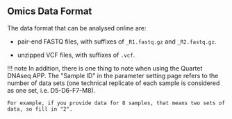 ## Omics Data Format

The data format that can be analysed online are:

- pair-end FASTQ files, with suffixes of  `_R1.fastq.gz` and `_R2.fastq.gz`.

- unzipped VCF files, with suffixes of `.vcf`.

!!! note 
    In addition, there is one thing to note when using the Quartet DNAseq APP. The "Sample ID" in the parameter setting page refers to the number of data sets (one technical replicate of each sample is considered as one set, i.e. D5-D6-F7-M8).
    
    For example, if you provide data for 8 samples, that means two sets of data, so fill in "2".
